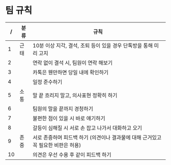 # 팀 규칙

|/|분류|규칙|
|------|---|---|
|1|근태|10분 이상 지각, 결석, 조퇴 등이 있을 경우 단톡방을 통해 미리 고지|
|2||연락 없이 결석 시, 팀원이 연락 해보기|
|3||카톡은 웬만하면 당일 내에 확인하기|
|4||일정 준수하기|
|5|소통|말 끝 흐리지 말고, 의사표현 정확히 하기|
|6||팀원의 말을 끝까지 경청하기|
|7||불편한 점이 있을 시 바로 얘기하기|
|8||갈등이 심해질 시 서로 손 잡고 나가서 대화하고 오기|
|9|존중|서로 존중하며 피드백 하기 (의견이나 결과물에 대해 근거있고 꼭 필요한 비판은 허용)|
|10||의견은 우선 수용 후 같이 피드백 하기|
